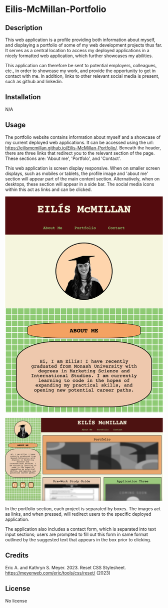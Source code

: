 # Eilis-McMillan-Portfolio

## Description

This web application is a profile providing both information about myself, and displaying a portfolio of some of my web development projects thus far. It serves as a central location to access my deployed applications in a nicely formatted web application, which further showcases my abilities.

This application can therefore be sent to potential employers, colleagues, etc., in order to showcase my work, and provide the opportunity to get in contact with me. In addition, links to other relevant social media is present, such as github and linkedin.


## Installation
N/A

## Usage
The portfolio website contains information about myself and a showcase of my current deployed web applications. It can be accessed using the url: https://eilismcmillan.github.io/Eilis-McMillan-Portfolio/. Beneath the header, there are three links that redirect you to the relevant section of the page. These sections are: 'About me', 'Portfolo', and 'Contact'. 

This web application is screen display responsive. When on smaller screen displays, such as mobiles or tablets, the profile image and 'about me' section will appear part of the main content section. Alternatively, when on desktops, these section will appear in a side bar. The social media icons within this act as links and can be clicked.

![screenshot of mobile format](https://github.com/eilismcmillan/Eilis-McMillan-Portfolio/blob/main/Assets/images/Mobile.png)

![screenshot of desktop format](https://github.com/eilismcmillan/Eilis-McMillan-Portfolio/blob/main/Assets/images/desktop.png)

In the portfolio section, each project is separated by boxes. The images act as links, and when pressed, will redirect users to the specific deployed application. 

The application also includes a contact form, which is separated into text input sections; users are prompted to fill out this form in same format outlined by the suggested text that appears in the box prior to clicking.

## Credits

Eric A. and Kathryn S. Meyer. 2023. Reset CSS Stylesheet.
https://meyerweb.com/eric/tools/css/reset/ (2023)

## License
No license
